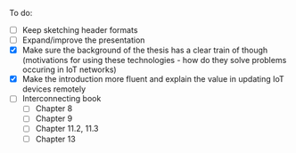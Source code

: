 To do:

- [ ] Keep sketching header formats
- [ ] Expand/improve the presentation
- [x] Make sure the background of the thesis has a clear train of though (motivations for using these technologies - how do they solve problems occuring in IoT networks)
- [x] Make the introduction more fluent and explain the value in updating IoT devices remotely
- [ ] Interconnecting book
  - [ ] Chapter 8
  - [ ] Chapter 9
  - [ ] Chapter 11.2, 11.3
  - [ ] Chapter 13
